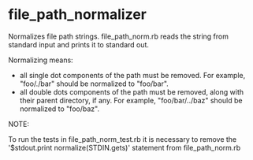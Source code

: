 file_path_normalizer
====================

Normalizes file path strings. file_path_norm.rb reads the string from standard input and prints it to standard out.

Normalizing means:
* all single dot components of the path must be removed.  For example, "foo/./bar" should be normalized to "foo/bar".
* all double dots components of the path must be removed, along with their parent directory, if any.  For example, "foo/bar/../baz" should be normalized to "foo/baz".

NOTE:

To run the tests in file_path_norm_test.rb it is necessary to remove the '$stdout.print normalize(STDIN.gets)' statement from file_path_norm.rb

